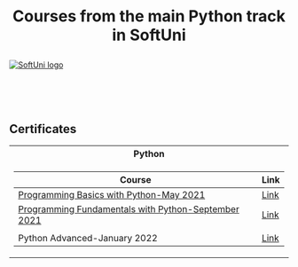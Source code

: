 # <p align="center"> Courses from the main Python track in SoftUni <p>


<a href="https://softuni.bg/trainings/courses" rel="Courses"> ![SoftUni logo][logo] </a>

[logo]: https://softuni.bg/content/images/svg-logos/software-university-logo.svg "Logo Title Text 2"

<br/>
<br/>
<br/>

<h2> Certificates </h2>

<table>

<tr>
  <th> Python </th>
</tr>

<tr>
<td>

| **Course**                                                            | **Link**                                                   |
| --------------------------------------------------------------------- | ---------------------------------------------------------- |
| <a href="https://softuni.bg/trainings/3401/programming-basics-with-python-may-2021" > Programming Basics with Python-May 2021 </a>| <a href="https://softuni.bg/certificates/details/107370/5e7ec35a"> Link</a> | 
| <a href="https://softuni.bg/trainings/3450/programming-fundamentals-with-python-september-2021"> Programming Fundamentals with Python-September 2021 </a> | <a href="https://softuni.bg/certificates/details/119277/507ce310"> Link</a> |
| <a href="https://softuni.bg/trainings/3590/python-advanced-january-2022"> 
Python Advanced-January 2022 </a> | <a href="https://softuni.bg/certificates/details/126176/8c5d9429"> Link</a> |
</td>


</table>


